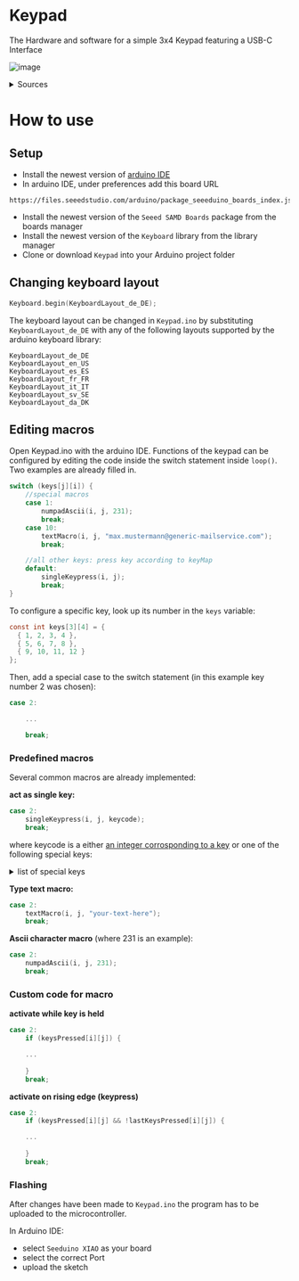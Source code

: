 # Keypad

 The Hardware and software for a simple 3x4 Keypad featuring a USB-C Interface
 
![image](https://github.com/stefarrn/Keypad/assets/80580541/bdeb77ec-5635-4f0e-80fb-e7b482ba2235)

<details>
  <summary>Sources</summary>

    https://wiki.seeedstudio.com/Seeeduino-XIAO/#resourses
    https://grabcad.com/library/5x5mm-smd-tactile-button-1
    https://grabcad.com/library/kailh-polia-switch-cherry-mx-compatible-1

</details>

# How to use

## Setup
- Install the newest version of [arduino IDE](https://docs.arduino.cc/software/ide-v2)
- In arduino IDE, under preferences add this board URL
```
https://files.seeedstudio.com/arduino/package_seeeduino_boards_index.json
```
- Install the newest version of the `Seeed SAMD Boards` package from the boards manager
- Install the newest version of the `Keyboard` library from the library manager
- Clone or download `Keypad` into your Arduino project folder

## Changing keyboard layout
```c
Keyboard.begin(KeyboardLayout_de_DE);
```
The keyboard layout can be changed in `Keypad.ino` by substituting `KeyboardLayout_de_DE` with any of the following layouts supported by the arduino keyboard library:
```
KeyboardLayout_de_DE
KeyboardLayout_en_US
KeyboardLayout_es_ES
KeyboardLayout_fr_FR
KeyboardLayout_it_IT
KeyboardLayout_sv_SE
KeyboardLayout_da_DK
```

## Editing macros
Open Keypad.ino with the arduino IDE. Functions of the keypad can be configured by editing the code inside the switch statement inside `loop()`. Two examples are already filled in.

```c
switch (keys[j][i]) {
    //special macros
    case 1:
        numpadAscii(i, j, 231);
        break;
    case 10:
        textMacro(i, j, "max.mustermann@generic-mailservice.com");
        break;

    //all other keys: press key according to keyMap
    default:
        singleKeypress(i, j);
        break;
}
```

To configure a specific key, look up its number in the `keys` variable:

```c
const int keys[3][4] = {
  { 1, 2, 3, 4 },
  { 5, 6, 7, 8 },
  { 9, 10, 11, 12 }
};
```

Then, add a special case to the switch statement (in this example key number 2 was chosen):

```c
case 2:

    ...

    break;
```
### Predefined macros
Several common macros are already implemented:

**act as single key:**
```c
case 2:
    singleKeypress(i, j, keycode);
    break;
```
where keycode is a either [an integer corrosponding to a key](https://theasciicode.com.ar/) or one of the following special keys:
<details>
    <summary>list of special keys</summary>

    KEY_LEFT_CTRL
    KEY_LEFT_SHIFT
    KEY_LEFT_ALT
    KEY_LEFT_GUI
    KEY_RIGHT_CTRL
    KEY_RIGHT_SHIFT
    KEY_RIGHT_ALT
    KEY_RIGHT_GUI

    KEY_UP_ARROW
    KEY_DOWN_ARROW
    KEY_LEFT_ARROW
    KEY_RIGHT_ARROW
    KEY_BACKSPACE
    KEY_TAB
    KEY_RETURN
    KEY_MENU
    KEY_ESC
    KEY_INSERT
    KEY_DELETE
    KEY_PAGE_UP
    KEY_PAGE_DOWN
    KEY_HOME
    KEY_END
    KEY_CAPS_LOCK
    KEY_PRINT_SCREEN
    KEY_SCROLL_LOCK
    KEY_PAUSE

    KEY_NUM_LOCK
    KEY_KP_SLASH
    KEY_KP_ASTERISK
    KEY_KP_MINUS
    KEY_KP_PLUS
    KEY_KP_ENTER
    KEY_KP_1
    KEY_KP_2
    KEY_KP_3
    KEY_KP_4
    KEY_KP_5
    KEY_KP_6
    KEY_KP_7
    KEY_KP_8
    KEY_KP_9
    KEY_KP_0
    KEY_KP_DOT

    KEY_F1
    KEY_F2
    KEY_F3
    KEY_F4
    KEY_F5
    KEY_F6
    KEY_F7
    KEY_F8
    KEY_F9
    KEY_F10
    KEY_F11
    KEY_F12
    KEY_F13
    KEY_F14
    KEY_F15
    KEY_F16
    KEY_F17
    KEY_F18
    KEY_F19
    KEY_F20
    KEY_F21
    KEY_F22
    KEY_F23
    KEY_F24

</details>


**Type text macro:**
```c
case 2:
    textMacro(i, j, "your-text-here");
    break;
```

**Ascii character macro**
(where 231 is an example):

```c
case 2:
    numpadAscii(i, j, 231);
    break;
```

### Custom code for macro

**activate while key is held**
```c
case 2:
    if (keysPressed[i][j]) {

    ...
    
    }
    break;
```
**activate on rising edge (keypress)**
```c
case 2:
    if (keysPressed[i][j] && !lastKeysPressed[i][j]) {

    ...
    
    }
    break;
```

### Flashing
After changes have been made to `Keypad.ino` the program has to be uploaded to the microcontroller.

In Arduino IDE:
- select `Seeduino XIAO` as your board
- select the correct Port
- upload the sketch